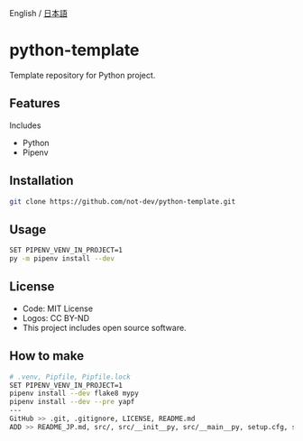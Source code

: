 English / [日本語](./README_JP.md)

<!-- ![](./res/) -->

# python-template

Template repository for Python project.

## Features

Includes

* Python
* Pipenv

## Installation

```sh
git clone https://github.com/not-dev/python-template.git
```

## Usage

```sh
SET PIPENV_VENV_IN_PROJECT=1
py -m pipenv install --dev
```

## License

* Code: MIT License
* Logos: CC BY-ND
* This project includes open source software.

## How to make

```sh
# .venv, Pipfile, Pipfile.lock
SET PIPENV_VENV_IN_PROJECT=1
pipenv install --dev flake8 mypy
pipenv install --dev --pre yapf
---
GitHub >> .git, .gitignore, LICENSE, README.md
ADD >> README_JP.md, src/, src/__init__py, src/__main__py, setup.cfg, setup.py
```
